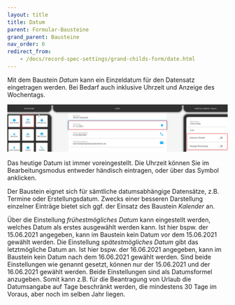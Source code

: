 ```yaml
---
layout: title
title: Datum
parent: Formular-Bausteine
grand_parent: Bausteine
nav_order: 6
redirect_from:
    - /docs/record-spec-settings/grand-childs-form/date.html
---
```


Mit dem Baustein _Datum_ kann ein Einzeldatum für den Datensatz eingetragen werden. Bei Bedarf auch inklusive Uhrzeit und Anzeige des Wochentags.

![date](\old_assets\record-spec-settings\1date.png 'date')

Das heutige Datum ist immer voreingestellt.
Die Uhrzeit können Sie im Bearbeitungsmodus entweder händisch eintragen, oder über das Symbol anklicken.

Der Baustein eignet sich für sämtliche datumsabhängige Datensätze, z.B. Termine oder Erstellungsdatum.
Zwecks einer besseren Darstellung einzelner Einträge bietet sich ggf. der Einsatz des Baustein _Kalender_ an.

Über die Einstellung _frühestmögliches Datum_ kann eingestellt werden, welches Datum als erstes ausgewählt werden kann.
Ist hier bspw. der 15.06.2021 angegeben, kann im Baustein kein Datum vor dem 15.06.2021 gewählt werden.
Die Einstellung _spätestmögliches Datum_ gibt das letztmögliche Datum an.
Ist hier bspw. der 16.06.2021 angegeben, kann im Baustein kein Datum nach dem 16.06.2021 gewählt werden.
Sind beide Einstellungen wie genannt gesetzt, können nur der 15.06.2021 und der 16.06.2021 gewählt werden.
Beide Einstellungen sind als Datumsformel anzugeben. Somit kann z.B. für die Beantragung von Urlaub die Datumsangabe auf Tage beschränkt werden, die mindestens 30 Tage im Voraus, aber noch im selben Jahr liegen.
